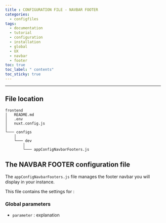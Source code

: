 ```yaml
---
title : CONFIGURATION FILE - NAVBAR FOOTER
categories:
  - configfiles
tags:
  - documentation
  - tutorial
  - configuration
  - installation
  - global
  - UX
  - navbar
  - footer
toc: true
toc_label: " contents"
toc_sticky: true
---
```


--------

## File location

```shell
frontend
│   README.md
│   .env
│   nuxt.config.js
│
└─── configs
    │
    └─── dev
        │
        └─── appConfigNavbarFooters.js

```

## The NAVBAR FOOTER configuration file

The `appConfigNavbarFooters.js` file manages the footer navbar you will display in your instance.

This file contains the settings for :

### Global parameters

- `parameter` : explanation
